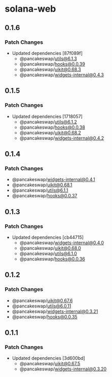 # solana-web

## 0.1.6

### Patch Changes

- Updated dependencies [87f089f]
  - @pancakeswap/utils@6.1.3
  - @pancakeswap/hooks@0.0.39
  - @pancakeswap/uikit@0.68.3
  - @pancakeswap/widgets-internal@0.4.3

## 0.1.5

### Patch Changes

- Updated dependencies [1718057]
  - @pancakeswap/utils@6.1.2
  - @pancakeswap/hooks@0.0.38
  - @pancakeswap/uikit@0.68.2
  - @pancakeswap/widgets-internal@0.4.2

## 0.1.4

### Patch Changes

- @pancakeswap/widgets-internal@0.4.1
- @pancakeswap/uikit@0.68.1
- @pancakeswap/utils@6.1.1
- @pancakeswap/hooks@0.0.37

## 0.1.3

### Patch Changes

- Updated dependencies [cb44715]
  - @pancakeswap/widgets-internal@0.4.0
  - @pancakeswap/uikit@0.68.0
  - @pancakeswap/utils@6.1.0
  - @pancakeswap/hooks@0.0.36

## 0.1.2

### Patch Changes

- @pancakeswap/uikit@0.67.6
- @pancakeswap/utils@6.0.11
- @pancakeswap/widgets-internal@0.3.21
- @pancakeswap/hooks@0.0.35

## 0.1.1

### Patch Changes

- Updated dependencies [3d600bd]
  - @pancakeswap/uikit@0.67.5
  - @pancakeswap/widgets-internal@0.3.20
